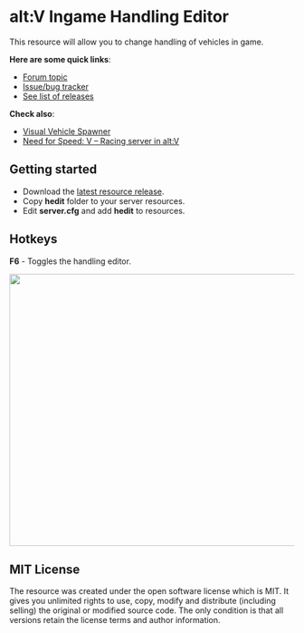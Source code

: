 alt:V Ingame Handling Editor
=====
This resource will allow you to change handling of vehicles in game.

**Here are some quick links**:
* [Forum topic](https://forum.altv.mp/topic/397-ingame-handling-editor/)
* [Issue/bug tracker](https://github.com/Enerv/hedit/issues)
* [See list of releases](https://github.com/Enerv/hedit/releases)

**Check also**:
* [Visual Vehicle Spawner](https://github.com/dusieq95/Visual-Vehicle-Spawner)
* [Need for Speed: V – Racing server in alt:V](https://nfsv.net)

Getting started
-------
* Download the [latest resource release](https://github.com/Enerv/hedit/releases/latest).
* Copy **hedit** folder to your server resources.
* Edit **server.cfg** and add **hedit** to resources.

Hotkeys
-------
**F6** - Toggles the handling editor.

<p align="center">
  <img width="640" height="480" src="https://i.imgur.com/711GNH8.png">
</p>

MIT License
-------
The resource was created under the open software license which is MIT. It gives you unlimited rights to use, copy, modify and distribute (including selling) the original or modified source code. The only condition is that all versions retain the license terms and author information.
